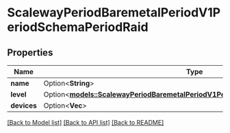 # ScalewayPeriodBaremetalPeriodV1PeriodSchemaPeriodRaid

## Properties

Name | Type | Description | Notes
------------ | ------------- | ------------- | -------------
**name** | Option<**String**> |  | [optional]
**level** | Option<[**models::ScalewayPeriodBaremetalPeriodV1PeriodSchemaPeriodRaidPeriodLevel**](scaleway.baremetal.v1.Schema.RAID.Level.md)> |  | [optional]
**devices** | Option<**Vec<String>**> |  | [optional]

[[Back to Model list]](../README.md#documentation-for-models) [[Back to API list]](../README.md#documentation-for-api-endpoints) [[Back to README]](../README.md)


